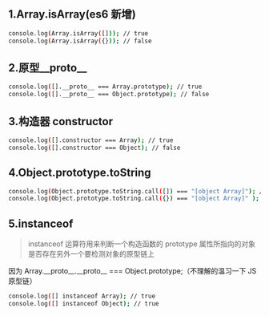 ## 1.Array.isArray(es6 新增)

```bash
console.log(Array.isArray([])); // true
console.log(Array.isArray({})); // false
```

## 2.原型\_\_proto\_\_

```bash
console.log([].__proto__ === Array.prototype); // true
console.log([].__proto__ === Object.prototype); // false
```

## 3.构造器 constructor

```bash
console.log([].constructor === Array); // true
console.log([].constructor === Object); // false
```

## 4.Object.prototype.toString

```bash
console.log(Object.prototype.toString.call([]) === "[object Array]"); // true
console.log(Object.prototype.toString.call({}) === "[object Array]" ); // false
```

## 5.instanceof

> instanceof 运算符用来判断一个构造函数的 prototype 属性所指向的对象是否存在另外一个要检测对象的原型链上

因为 Array.\_\_proto\_\_.\_\_proto\_\_ === Object.prototype;（不理解的温习一下 JS 原型链）

```bash
console.log([] instanceof Array); // true
console.log([] instanceof Object); // true
```
